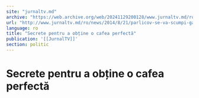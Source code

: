 ```yaml
---
site: "jurnaltv.md"
archive: "https://web.archive.org/web/20241129200128/www.jurnaltv.md/ro/news/2014/8/21/parlicov-se-va-scumpi-gazul-10052809/"
url: "http://www.jurnaltv.md/ro/news/2014/8/21/parlicov-se-va-scumpi-gazul-10052809/"
language: ro
title: "Secrete pentru a obține o cafea perfectă"
publication: '[[JurnalTV]]'
section: politic
---
```


# Secrete pentru a obține o cafea perfectă


